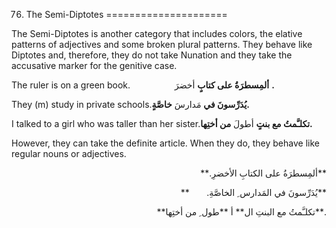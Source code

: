 76. The Semi-Diptotes
=====================

The Semi-Diptotes is another category that includes colors, the elative
patterns of adjectives and some broken plural patterns. They behave like
Diptotes and, therefore, they do not take Nunation and they take the
accusative marker for the genitive case.

The ruler is on a green book.                  **ألمِسطرَةُ علی کتابٍ**
أخضرَ **.**

They (m) study in private schools.**يُدَرِّسونَ في** مَدارسَ
**خاصَّةٍ.**

I talked to a girl who was taller than her sister.**تکلـَّمتُ مع بنتٍ**
أطولَ **من أختِها.**

However, they can take the definite article. When they do, they behave
like regular nouns or adjectives.

<p dir="rtl">
**ألمِسطرَةُ علی الکتابِ الأخضرِ.**
</p>

<p dir="rtl">
**يُدَرِّسونَ في المَدارس ِ الخاصَّةِ.       **
</p>

<p dir="rtl">
.**تکلـَّمتُ مع البنتِ ال** أ **طول ِ من أختِها**
</p>


